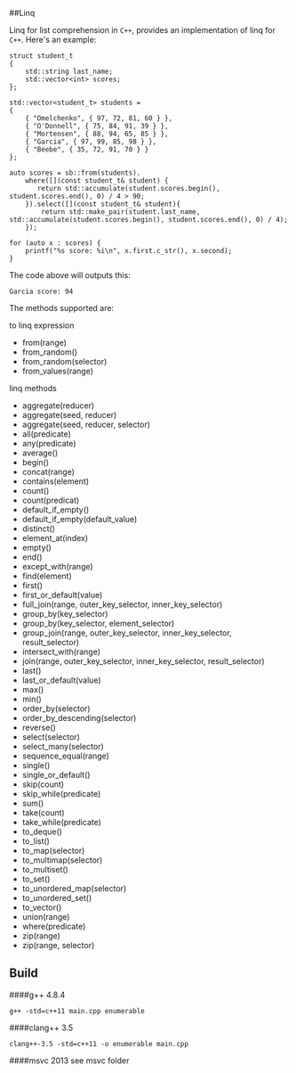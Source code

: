 ##Linq

Linq for list comprehension in `C++`, provides an implementation of linq for `C++`. Here's an example:

```
struct student_t
{
	std::string last_name;
	std::vector<int> scores;
};

std::vector<student_t> students =
{
	{ "Omelchenko", { 97, 72, 81, 60 } },
	{ "O'Donnell", { 75, 84, 91, 39 } },
	{ "Mortensen", { 88, 94, 65, 85 } },
	{ "Garcia", { 97, 99, 85, 98 } },
	{ "Beebe", { 35, 72, 91, 70 } }
};

auto scores = sb::from(students).
	where([](const student_t& student) {
	   return std::accumulate(student.scores.begin(), student.scores.end(), 0) / 4 > 90;
	}).select([](const student_t& student){
		return std::make_pair(student.last_name, std::accumulate(student.scores.begin(), student.scores.end(), 0) / 4); 
	});

for (auto x : scores) {
	printf("%s score: %i\n", x.first.c_str(), x.second);
}
```

The code above will outputs this:

```
Garcia score: 94
```

The methods supported are:

to linq expression

*   from(range)
*   from_random()
*   from_random(selector)
*   from_values(range)

linq methods

*   aggregate(reducer)
*   aggregate(seed, reducer)
*   aggregate(seed, reducer, selector)
*   all(predicate)
*   any(predicate)
*   average()
*   begin()
*   concat(range)
*   contains(element)
*   count()
*   count(predicat)
*   default_if_empty()
*   default_if_empty(default_value)
*   distinct()
*   element_at(index)
*   empty()
*   end()
*   except_with(range)
*   find(element)
*   first()
*   first_or_default(value)
*   full_join(range, outer_key_selector, inner_key_selector)
*   group_by(key_selector)
*   group_by(key_selector, element_selector)
*   group_join(range, outer_key_selector, inner_key_selector, result_selector)
*   intersect_with(range)
*   join(range, outer_key_selector, inner_key_selector, result_selector)
*   last()
*   last_or_default(value)
*   max()
*   min()
*   order_by(selector)
*   order_by_descending(selector)
*   reverse()
*   select(selector)
*   select_many(selector)
*   sequence_equal(range)
*   single()
*   single_or_default()
*   skip(count)
*   skip_while(predicate)
*   sum()
*   take(count)
*   take_while(predicate)
*   to_deque()
*   to_list()
*   to_map(selector)
*   to_multimap(selector)
*   to_multiset()
*   to_set()
*   to_unordered_map(selector)
*   to_unordered_set()
*   to_vector()
*   union(range)
*   where(predicate)
*   zip(range)
*   zip(range, selector)

## Build

####g++ 4.8.4
```
g++ -std=c++11 main.cpp enumerable
```

####clang++ 3.5
```
clang++-3.5 -std=c++11 -o enumerable main.cpp
```

####msvc 2013
see msvc folder
